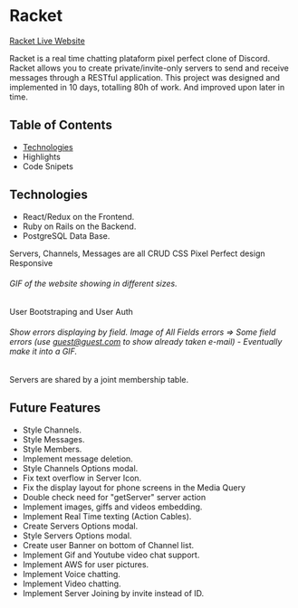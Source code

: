 # Racket

[Racket Live Website](https://racket-discord.herokuapp.com/)

Racket is a real time chatting plataform pixel perfect clone of Discord. Racket allows you to create private/invite-only servers to send and receive messages through a RESTful application.
This project was designed and implemented in 10 days, totalling 80h of work. And improved upon later in time.

## Table of Contents
* [Technologies](#technologies)
* Highlights
* Code Snipets


## Technologies
  * React/Redux on the Frontend.
  * Ruby on Rails on the Backend.
  * PostgreSQL Data Base.
  
Servers, Channels, Messages are all CRUD
CSS Pixel Perfect design
Responsive
  ###### GIF of the website showing in different sizes.
User Bootstraping and User Auth
  ###### Show errors displaying by field. Image of All Fields errors => Some field errors (use guest@guest.com to show already taken e-mail) - Eventually make it into a GIF.
Servers are shared by a joint membership table.


## Future Features
  * Style Channels.
  * Style Messages.
  * Style Members.
  * Implement message deletion.
  * Style Channels Options modal.
  * Fix text overflow in Server Icon.
  * Fix the display layout for phone screens in the Media Query
  * Double check need for "getServer" server action
  * Implement images, giffs and videos embedding.
  * Implement Real Time texting (Action Cables).
  * Create Servers Options modal.
  * Style Servers Options modal.
  * Create user Banner on bottom of Channel list.
  * Implement Gif and Youtube video chat support.
  * Implement AWS for user pictures.
  * Implement Voice chatting.
  * Implement Video chatting.
  * Implement Server Joining by invite instead of ID.
